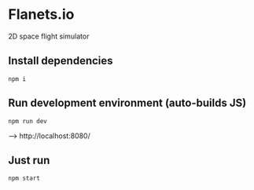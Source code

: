 # Flanets.io
2D space flight simulator

## Install dependencies
`npm i`

## Run development environment (auto-builds JS)
```
npm run dev
```

––> http://localhost:8080/

## Just run
```
npm start
```
